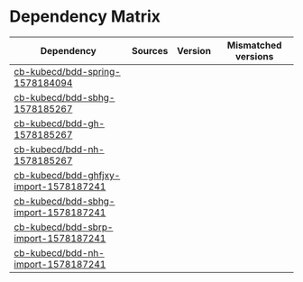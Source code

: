 # Dependency Matrix

Dependency | Sources | Version | Mismatched versions
---------- | ------- | ------- | -------------------
[cb-kubecd/bdd-spring-1578184094](https://github.com/cb-kubecd/bdd-spring-1578184094.git) |  | []() | 
[cb-kubecd/bdd-sbhg-1578185267](https://github.com/cb-kubecd/bdd-sbhg-1578185267.git) |  | []() | 
[cb-kubecd/bdd-gh-1578185267](https://github.com/cb-kubecd/bdd-gh-1578185267.git) |  | []() | 
[cb-kubecd/bdd-nh-1578185267](https://github.com/cb-kubecd/bdd-nh-1578185267.git) |  | []() | 
[cb-kubecd/bdd-ghfjxy-import-1578187241](https://github.com/cb-kubecd/bdd-ghfjxy-import-1578187241.git) |  | []() | 
[cb-kubecd/bdd-sbhg-import-1578187241](https://github.com/cb-kubecd/bdd-sbhg-import-1578187241.git) |  | []() | 
[cb-kubecd/bdd-sbrp-import-1578187241](https://github.com/cb-kubecd/bdd-sbrp-import-1578187241.git) |  | []() | 
[cb-kubecd/bdd-nh-import-1578187241](https://github.com/cb-kubecd/bdd-nh-import-1578187241.git) |  | []() | 
